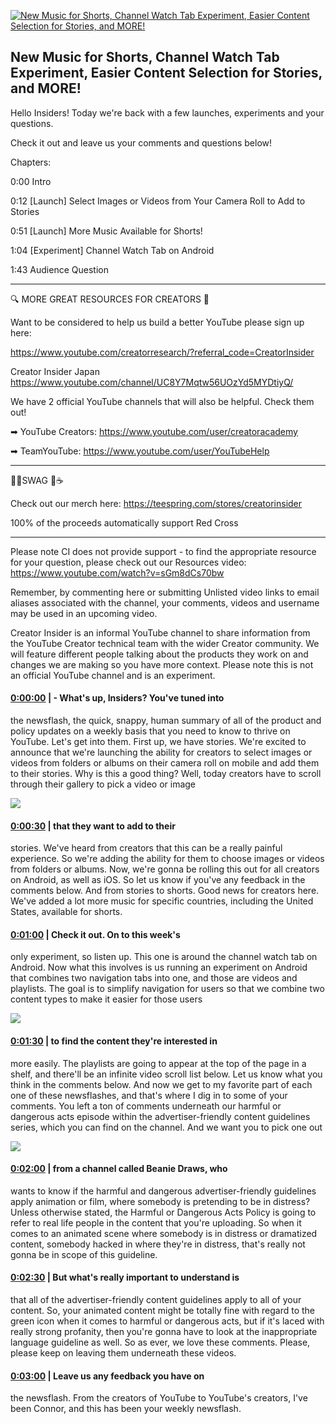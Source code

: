 [![New Music for Shorts, Channel Watch Tab Experiment, Easier Content Selection for Stories, and MORE!](https://i.ytimg.com/vi/G3nMR6eY-Ao/maxresdefault.jpg)](https://www.youtube.com/watch?v=G3nMR6eY-Ao)

## New Music for Shorts, Channel Watch Tab Experiment, Easier Content Selection for Stories, and MORE!

Hello Insiders! Today we're back with a few launches, experiments and your questions.



Check it out and leave us your comments and questions below!



Chapters:

0:00 Intro

0:12 [Launch] Select Images or Videos from Your Camera Roll to Add to Stories

0:51 [Launch] More Music Available for Shorts!

1:04 [Experiment] Channel Watch Tab on Android

1:43 Audience Question

-------------------------------------------



🔍 MORE GREAT RESOURCES FOR CREATORS 🔎



Want to be considered to help us build a better YouTube please sign up here: 

https://www.youtube.com/creatorresearch/?referral_code=CreatorInsider



Creator Insider Japan https://www.youtube.com/channel/UC8Y7Mqtw56UOzYd5MYDtiyQ/



We have 2 official YouTube channels that will also be helpful. Check them out! 



➡ YouTube Creators: https://www.youtube.com/user/creatoracademy



➡ TeamYouTube: https://www.youtube.com/user/YouTubeHelp



-------------------------------------------



👕👚SWAG 🎽☕



Check out our merch here: https://teespring.com/stores/creatorinsider



100% of the proceeds automatically support Red Cross



-------------------------------------------

Please note CI does not provide support - to find the appropriate resource for your question, please check out our Resources video: https://www.youtube.com/watch?v=sGm8dCs70bw



Remember, by commenting here or submitting Unlisted video links to email aliases associated with the channel, your comments, videos and username may be used in an upcoming video.



Creator Insider is an informal YouTube channel to share information from the YouTube Creator technical team with the wider Creator community. We will feature different people talking about the products they work on and changes we are making so you have more context. Please note this is not an official YouTube channel and is an experiment.



#### [0:00:00](https://www.youtube.com/watch?v=G3nMR6eY-Ao&t=0) |  - What's up, Insiders? You've tuned into

the newsflash, the quick, snappy, human summary of all of the product and policy updates on a weekly basis that you need to know to thrive on YouTube. Let's get into them. First up, we have stories. We're excited to announce that we're launching the ability for creators to select images or videos from folders or albums on their camera roll on mobile and add them to their stories. Why is this a good thing? Well, today creators have to scroll through their gallery to pick a video or image  

![](https://i.ytimg.com/vi/G3nMR6eY-Ao/maxres1.jpg)



#### [0:00:30](https://www.youtube.com/watch?v=G3nMR6eY-Ao&t=30) |  that they want to add to their

stories. We've heard from creators that this can be a really painful experience. So we're adding the ability for them to choose images or videos from folders or albums. Now, we're gonna be rolling this out for all creators on Android, as well as iOS. So let us know if you've any feedback in the comments below. And from stories to shorts. Good news for creators here. We've added a lot more music for specific countries, including the United States, available for shorts.  

#### [0:01:00](https://www.youtube.com/watch?v=G3nMR6eY-Ao&t=60) |  Check it out. On to this week's

only experiment, so listen up. This one is around the channel watch tab on Android. Now what this involves is us running an experiment on Android that combines two navigation tabs into one, and those are videos and playlists. The goal is to simplify navigation for users so that we combine two content types to make it easier for those users  

![](https://i.ytimg.com/vi/G3nMR6eY-Ao/maxres2.jpg)



#### [0:01:30](https://www.youtube.com/watch?v=G3nMR6eY-Ao&t=90) |  to find the content they're interested in

more easily. The playlists are going to appear at the top of the page in a shelf, and there'll be an infinite video scroll list below. Let us know what you think in the comments below. And now we get to my favorite part of each one of these newsflashes, and that's where I dig in to some of your comments. You left a ton of comments underneath our harmful or dangerous acts episode within the advertiser-friendly content guidelines series, which you can find on the channel. And we want you to pick one out  

![](https://i.ytimg.com/vi/G3nMR6eY-Ao/maxres3.jpg)



#### [0:02:00](https://www.youtube.com/watch?v=G3nMR6eY-Ao&t=120) |  from a channel called Beanie Draws, who

wants to know if the harmful and dangerous advertiser-friendly guidelines apply animation or film, where somebody is pretending to be in distress? Unless otherwise stated, the Harmful or Dangerous Acts Policy is going to refer to real life people in the content that you're uploading. So when it comes to an animated scene where somebody is in distress or dramatized content, somebody hacked in where they're in distress, that's really not gonna be in scope of this guideline.  

#### [0:02:30](https://www.youtube.com/watch?v=G3nMR6eY-Ao&t=150) |  But what's really important to understand is

that all of the advertiser-friendly content guidelines apply to all of your content. So, your animated content might be totally fine with regard to the green icon when it comes to harmful or dangerous acts, but if it's laced with really strong profanity, then you're gonna have to look at the inappropriate language guideline as well. So as ever, we love these comments. Please, please keep on leaving them underneath these videos.  

#### [0:03:00](https://www.youtube.com/watch?v=G3nMR6eY-Ao&t=180) |  Leave us any feedback you have on

the newsflash. From the creators of YouTube to YouTube's creators, I've been Connor, and this has been your weekly newsflash.  